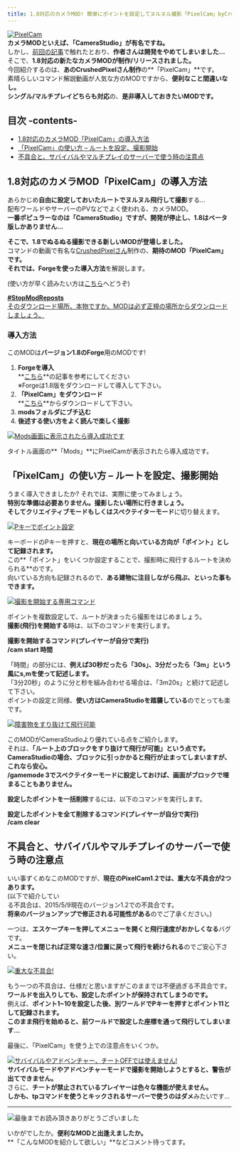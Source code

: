 ```yaml
---
title: 1.8対応のカメラMOD! 簡単にポイントを設定してヌルヌル撮影「PixelCam」byCrushedPixel
---
```


[![PixelCam](https://www.napoan.com/wp-content/uploads/imgs/3/1/310f5f1d.png)](#3/1/310f5f1d.png "PixelCam")  
**カメラMODといえば、「CameraStudio」が有名ですね。**  
しかし、[前回の記事](/43206623/ "[Minecraft]CameraStudioで録画できない! Recorderのダウンロード場所と導入方法")で触れたとおり、**作者さんは開発をやめてしまいました…**  
そこで、**1.8対応の新たなカメラMODが制作/リリースされました。**  
今回紹介するのは、**あのCrushedPixelさん制作**の**「PixelCam」**です。  
素晴らしいコマンド解説動画が人気な方のMODですから、**便利なこと間違いなし。**   
**シングル/マルチプレイどちらも対応**の、**是非導入しておきたいMODです。**

## 目次 -contents-

*   [1.8対応のカメラMOD「PixelCam」の導入方法](#how-to-inst)
*   [「PixelCam」の使い方 – ルートを設定、撮影開始](#how-to-use)
*   [不具合と、サバイバルやマルチプレイのサーバーで使う時の注意点](#note)

## 1.8対応のカメラMOD「PixelCam」の導入方法

あらかじめ**自由に設定しておいたルートでヌルヌル飛行して撮影**する…  
配布ワールドやサーバーのPVなどでよく使われる、カメラMOD。  
**一番ポピュラーなのは「CameraStudio」ですが、開発が停止し、1.8はベータ版しかありません…**

**そこで、1.8でぬるぬる撮影できる新しいMODが登場しました。**  
コマンドの動画で有名な[CrushedPixelさん](http://www.youtube.com/channel/UCbGrzgowatCRk7x5gVXhz-g)制作の、**期待のMOD「PixelCam」**です。  
それでは、Forgeを使った**導入方法**を解説します。 

(使い方が早く読みたい方は[こちら](#how-to-use)へどうぞ)

[**#StopModReposts**  
そのダウンロード場所、本物ですか。MODは必ず正規の場所からダウンロードしましょう。](https://www.napoan.com/stop-mod-reposts/)

### 導入方法

このMODは**バージョン1.8のForge**用のMODです!

1.  **Forgeを導入**  
    **[こちら](/new-way-to-install-mod/#forge-inst)**の記事を参考にしてください  
    ※Forgeは1.8版をダウンロードして導入して下さい。
2.  **「PixelCam」をダウンロード**  
    **[こちら](http://www.minecraftforum.net/forums/mapping-and-modding/minecraft-mods/2327429-pixelcam-camera-studio-for-minecraft-1-8 "「PixelCam」のダウンロード")**からダウンロードして下さい。
3.  **modsフォルダにブチ込む** 
4.  **後述する使い方をよく読んで楽しく撮影**

[![Mods画面に表示されたら導入成功です](https://cdn-ak.f.st-hatena.com/images/fotolife/s/sasigume/20210208/20210208134325.png)](#4/1/410c185a.png "Mods画面に表示されたら導入成功です")

タイトル画面の**「Mods」**にPixelCamが表示されたら導入成功です。

## 「PixelCam」の使い方 – ルートを設定、撮影開始

うまく導入できましたか? それでは、実際に使ってみましょう。  
**特別な準備は必要ありません。**撮影したい場所に行きましょう。  
そして**クリエイティブモードもしくはスペクテイターモード**に切り替えます。 

[![Pキーでポイント設定](https://cdn-ak.f.st-hatena.com/images/fotolife/s/sasigume/20210208/20210208134003.png)](#3/d/3dd842f9.png "Pキーでポイント設定")

キーボードのPキーを押すと、**現在の場所と向いている方向が「ポイント」として記録されます。**  
この**「ポイント」をいくつか設定することで、撮影時に飛行するルートを決められる**のです。  
向いている方向も記録されるので、**ある建物に注目しながら飛ぶ、といった事もできます。**

[![撮影を開始する専用コマンド](https://www.napoan.com/wp-content/uploads/imgs/4/c/4cf8c683.png)](#4/c/4cf8c683.png "撮影を開始する専用コマンド")

ポイントを複数設定して、ルートが決まったら撮影をはじめましょう。  
**撮影(飛行)を開始する**時は、以下のコマンドを実行します。

**撮影を開始するコマンド(プレイヤーが自分で実行)  
/cam start 時間**

「時間」の部分には、**例えば30秒だったら「30s」、3分だったら「3m」という風にs,mを使って記述します。**  
「3分20秒」のように分と秒を組み合わせる場合は、「3m20s」と続けて記述して下さい。  
ポイントの設定と同様、**使い方はCameraStudioを踏襲している**のでとっても楽です。

[![障害物をすり抜けて飛行可能](https://cdn-ak.f.st-hatena.com/images/fotolife/s/sasigume/20210208/20210208153621.png)](#a/8/a8d97830.png "障害物をすり抜けて飛行可能")

このMODがCameraStudioより優れている点をご紹介します。  
それは、**「ルート上のブロックをすり抜けて飛行が可能」**という点です。  
**CameraStudioの場合、ブロックに引っかかると飛行が止まってしまいます**が、これなら安心。  
/gamemode 3で**スペクテイターモードに設定しておけば、画面がブロックで埋まることもありません。**

**設定したポイントを一括削除**するには、以下のコマンドを実行します。

**設定したポイントを全て削除するコマンド(プレイヤーが自分で実行)  
/cam clear**

## 不具合と、サバイバルやマルチプレイのサーバーで使う時の注意点

いい事ずくめなこのMODですが、**現在のPixelCam1.2では、重大な不具合が2つあります。**  
(以下で紹介してい  
る不具合は、2015/5/9現在のバージョン1.2での不具合です。  
**将来のバージョンアップで修正される可能性がある**のでご了承ください。)

一つは、**エスケープキーを押してメニューを開くと飛行速度がおかしくなる**バグです。  
**メニューを閉じれば正常な速さ/位置に戻って飛行を続けられる**のでご安心下さい。

[![重大な不具合!](https://cdn-ak.f.st-hatena.com/images/fotolife/s/sasigume/20210208/20210208131620.png)](#1/f/1fce253e.png "重大な不具合!")

もう一つの不具合は、仕様だと思いますがこのままでは不便過ぎる不具合です。  
**ワールドを出入りしても、設定したポイントが保持されてしまうのです。**  
例えば、**ポイント1~10を設定した後、別ワールドでPキーを押すとポイント11として記録されます。**  
**このまま飛行を始めると、前ワールドで設定した座標を通って飛行してしまいます…**

最後に、「PixelCam」を使う上での注意点をいくつか。

[![サバイバルやアドベンチャー、チートOFFでは使えません!](https://cdn-ak.f.st-hatena.com/images/fotolife/s/sasigume/20210208/20210208145033.png)](#7/d/7d9d6df6.png "サバイバルやアドベンチャー、チートOFFでは使えません!")  
**サバイバルモードやアドベンチャーモードで撮影を開始しようとすると、警告が出てできません。**  
さらに、**チートが禁止されているプレイヤーは色々な機能が使えません。**  
**しかも、tpコマンドを使うとキックされるサーバーで使うのはダメ**みたいです…

---

![最後までお読み頂きありがとうございました](https://cdn-ak.f.st-hatena.com/images/fotolife/s/sasigume/20210208/20210208162522.png)

いかがでしたか。**便利なMODと出逢えましたか。**  
**「こんなMODを紹介して欲しい」**などコメント待ってます。
